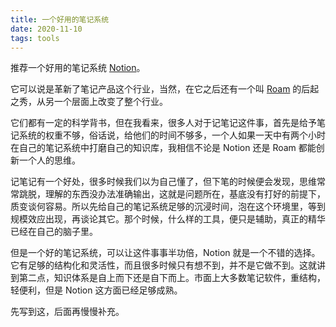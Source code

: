 ```yaml
---
title: 一个好用的笔记系统
date: 2020-11-10
tags: tools
---
```

推荐一个好用的笔记系统 [Notion][1]。

它可以说是革新了笔记产品这个行业，当然，在它之后还有一个叫 [Roam][2] 的后起之秀，从另一个层面上改变了整个行业。

它们都有一定的科学背书，但在我看来，很多人对于记笔记这件事，首先是给予笔记系统的权重不够，俗话说，给他们的时间不够多，一个人如果一天中有两个小时在自己的笔记系统中打磨自己的知识库，我相信不论是 Notion 还是 Roam 都能创新一个人的思维。

记笔记有一个好处，很多时候我们以为自己懂了，但下笔的时候便会发现，思维常常跳脱，理解的东西没办法准确输出，这就是问题所在，基底没有打好的前提下，质变谈何容易。所以先给自己的笔记系统足够的沉浸时间，泡在这个环境里，等到规模效应出现，再谈论其它。那个时候，什么样的工具，便只是辅助，真正的精华已经在自己的脑子里。

但是一个好的笔记系统，可以让这件事事半功倍，Notion 就是一个不错的选择。它有足够的结构化和灵活性，而且很多时候只有想不到，并不是它做不到。这就讲到第二点，知识体系是自上而下还是自下而上。市面上大多数笔记软件，重结构，轻便利，但是 Notion 这方面已经足够成熟。

先写到这，后面再慢慢补充。

[1]:	https://www.notion.so/
[2]:	https://roamresearch.com/